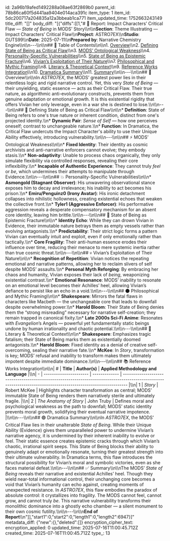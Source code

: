id: 2a96b19afed1492288a08ae63f2869b0
parent_id: 78b86ca60f5d441aa9404e014aca391c
item_type: 1
item_id: 5dc200717a204835a12a3bbeab1ca771
item_updated_time: 1752663243149
title_diff: "[]"
body_diff: "[{\"diffs\":[[1,\"# 📘 Report: Impact Characters’ Critical Flaw — *State of Being* in MODS’ Story\\\n\\\n**Section**: Theme Illustrating — Impact Characters’ Critical Flaw\\\n**Project**: ASTRO7EX\\\n**Studio**: GUTS99\\\n**Date**: 2025-07-11\\\n**Prepared by**: Narrative Chemistry Engine\\\n\\\n---\\\n\\\n## 📓 Table of Contents\\\n\\\n1. [Overview](#overview)\\\n2. [Defining State of Being as Critical Flaw](#defining-state-of-being-as-critical-flaw)\\\n3. [MODS’ Ontological Weakness](#mods-ontological-weakness)\\\n4. [Personality-Specific Vulnerabilities](#personality-specific-vulnerabilities)\\\n5. [State of Being as Epistemic Fracture](#state-of-being-as-epistemic-fracture)\\\n6. [Vivian’s Exploitation of Their Nature](#vivians-exploitation-of-their-nature)\\\n7. [Philosophical and Mythic Framing](#philosophical-and-mythic-framing)\\\n8. [Literary & Theoretical Context](#literary--theoretical-context)\\\n9. [Reference Works Integration](#reference-works-integration)\\\n10. [Dramatica Summary](#dramatica-summary)\\\n11. [Summary](#summary)\\\n\\\n---\\\n\\\n## 🧠 Overview\\\n\\\nIn *ASTRO7EX*, the MODS’ greatest power lies in their relentless logic and rigid narrative control. Yet, this very *State of Being* — their unyielding, static essence — acts as their Critical Flaw. Their true nature, as algorithmic anti-evolutionary constructs, prevents them from genuine adaptation or emotional growth. It is this existential rigidity that offers Vivian her only leverage, even in a war she is destined to lose.\\\n\\\n---\\\n\\\n## 🎯 Defining State of Being as Critical Flaw\\\n\\\n* **Definition**: State of Being refers to one's true nature or inherent condition, distinct from one's projected identity.\\\n* **Dynamic Pair**: *Sense of Self* — how one perceives oneself; contrast to unchangeable nature.\\\n* **Function**: In Dramatica, the Critical Flaw undercuts the Impact Character's ability to use their Unique Ability effectively, introducing vulnerability.\\\n\\\n---\\\n\\\n## ⚡ MODS’ Ontological Weakness\\\n\\\n* **Fixed Identity**: Their identity as cosmic archivists and anti-narrative enforcers cannot evolve; they embody stasis.\\\n* **Non-adaptivity**: Unable to process chaos organically, they only simulate flexibility via controlled responses, revealing their core inflexibility.\\\n* **Incapable of Authentic Experience**: They cannot truly *feel* or *be*, which undermines their attempts to manipulate through Evidence.\\\n\\\n---\\\n\\\n## 💥 Personality-Specific Vulnerabilities\\\n\\\n* **Asmongold (Stagnant Observer)**: His unwavering observational stance exposes him to decay and irrelevance; his inability to act becomes his prison.\\\n* **Emiru/Penguinz0 (Irony Avatar)**: His ironic detachment collapses into nihilistic hollowness, creating existential echoes that weaken the collective front.\\\n* **Tyler1 (Aggressive Enforcer)**: His performative aggression reveals a desperate compensatory mechanism for an absent core identity, leaving him brittle.\\\n\\\n---\\\n\\\n## 🔮 State of Being as Epistemic Fracture\\\n\\\n* **Identity Echo**: While they can drown Vivian in Evidence, their immutable nature betrays them as empty vessels rather than evolving antagonists.\\\n* **Predictability**: Their strict logic forms a pattern Vivian can eventually intuit and exploit, even if only emotionally rather than tactically.\\\n* **Core Fragility**: Their anti-human essence erodes their influence over time, reducing their menace to mere systemic inertia rather than true cosmic threat.\\\n\\\n---\\\n\\\n## 💀 Vivian’s Exploitation of Their Nature\\\n\\\n* **Recognition of Repetition**: Vivian notices the repeating emotional and narrative patterns, allowing her to reclaim slivers of self despite MODS’ assaults.\\\n* **Personal Myth Reforging**: By embracing her chaos and humanity, Vivian exposes their lack of *being*, weaponizing existential contrast.\\\n* **Emotional Resonance**: MODS’ inability to resonate on an emotional level becomes their Achilles’ heel, allowing Vivian’s defiance to persist like an echo in a void.\\\n\\\n---\\\n\\\n## 🌑 Philosophical and Mythic Framing\\\n\\\n* **Shakespeare**: Mirrors the fatal flaws in characters like Macbeth — the unchangeable core that leads to downfall despite overwhelming power.\\\n* **Harold Bloom**: Their State of Being denies them the “strong misreading” necessary for narrative self-creation; they remain trapped in canonical fixity.\\\n* **Late 2000s Sci-Fi Anime**: Resonates with *Evangelion*’s Angels — powerful yet fundamentally static beings undone by human irrationality and chaotic potential.\\\n\\\n---\\\n\\\n## 📖 Literary & Theoretical Context\\\n\\\n* **Shakespeare**: Emphasizes tragic fatalism; their State of Being marks them as existentially doomed antagonists.\\\n* **Harold Bloom**: Fixed identity as a denial of creative self-overcoming, sealing their narrative fate.\\\n* **McKee**: In *Story*, transformation is key; MODS’ refusal and inability to transform makes them ultimately impotent despite immediate dominance.\\\n\\\n---\\\n\\\n## 📚 Reference Works Integration\\\n\\\n| # | **Title**              | **Author(s)** | **Applied Methodology and Language**                                                                                                                           |\\\n| - | ---------------------- | ------------- | -------------------------------------------------------------------------------------------------------------------------------------------------------------- |\\\n| 1 | *Story*                | Robert McKee  | Highlights character transformation as central; MODS’ immutable State of Being renders them narratively sterile and ultimately fragile.                        |\\\n| 2 | *The Anatomy of Story* | John Truby    | Defines moral and psychological weakness as the path to downfall; MODS’ static identity prevents moral growth, solidifying their eventual narrative impotence. |\\\n\\\n---\\\n\\\n## 🟣 Dramatica Summary\\\n\\\nIn *ASTRO7EX*, the MODS' Critical Flaw lies in their unalterable *State of Being*. While their Unique Ability (Evidence) gives them unparalleled power to undermine Vivian’s narrative agency, it is undermined by their inherent inability to evolve or feel. Their static essence creates epistemic cracks through which Vivian’s chaotic, irrational spirit seeps. This State of Being blocks their ability to genuinely adapt or emotionally resonate, turning their greatest strength into their ultimate vulnerability. In Dramatica terms, this flaw introduces the structural possibility for Vivian’s moral and symbolic victories, even as she faces material defeat.\\\n\\\n---\\\n\\\n## ✅ Summary\\\n\\\nThe MODS’ *State of Being* reveals their narrative and existential Achilles’ heel. Though they wield near-total informational control, their unchanging core becomes a void that Vivian’s humanity can echo against, creating moments of unexpected resistance. In *ASTRO7EX*, this flaw embodies the paradox of absolute control: it crystallizes into fragility. The MODS cannot feel, cannot grow, and cannot truly *be*. This narrative vulnerability transforms their monolithic dominance into a ghostly echo chamber — a silent monument to their own cosmic futility.\\\n\\\n---\\\n\\\n**End of Report**\\\n\"]],\"start1\":0,\"start2\":0,\"length1\":0,\"length2\":6947}]"
metadata_diff: {"new":{},"deleted":[]}
encryption_cipher_text: 
encryption_applied: 0
updated_time: 2025-07-16T11:00:45.712Z
created_time: 2025-07-16T11:00:45.712Z
type_: 13